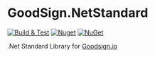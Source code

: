 # GoodSign.NetStandard

[![Build & Test](https://github.com/RecruitWizard/GoodSign.NetStandard/actions/workflows/Build.yml/badge.svg)](https://github.com/RecruitWizard/GoodSign.NetStandard/actions/workflows/Build.yml)
[![Nuget](https://img.shields.io/nuget/v/GoodSign.NetStandard)](https://www.nuget.org/packages/GoodSign.NetStandard)
[![NuGet](https://img.shields.io/nuget/dt/GoodSign.NetStandard.svg)](https://www.nuget.org/packages/GoodSign.NetStandard/)

.Net Standard Library for [Goodsign.io](https://goodsign.io)
